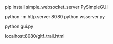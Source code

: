 pip install simple_websocket_server PySimpleGUI

python -m http.server 8080
python wsserver.py

python gui.py

localhost:8080/gltf_trail.html

